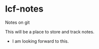 # lcf-notes
Notes on git

This will be a place to store and track notes.
- I am looking forward to this.
